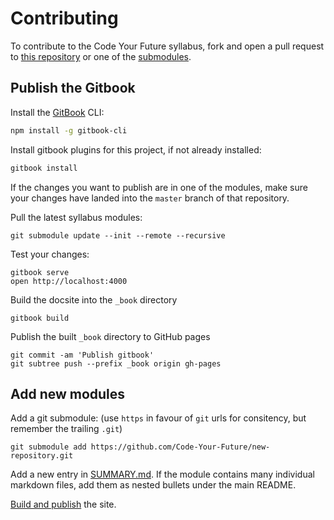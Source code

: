 # Contributing

To contribute to the Code Your Future syllabus, fork and open a pull request to
[this repository](https://github.com/code-your-future/syllabus) or one of the
[submodules](https://github.com/code-your-future/syllabus).

## Publish the Gitbook

Install the [GitBook](https://github.com/GitbookIO/gitbook) CLI:
```bash
npm install -g gitbook-cli
```

Install gitbook plugins for this project, if not already installed:
```bash
gitbook install
```

If the changes you want to publish are in one of the modules, make sure your
changes have landed into the `master` branch of that repository.

Pull the latest syllabus modules:
```
git submodule update --init --remote --recursive
```

Test your changes:
```
gitbook serve
open http://localhost:4000
```

Build the docsite into the `_book` directory
```
gitbook build
```

Publish the built `_book` directory to GitHub pages
```
git commit -am 'Publish gitbook'
git subtree push --prefix _book origin gh-pages
```

## Add new modules

Add a git submodule: (use `https` in favour of `git` urls for consitency, but remember the trailing `.git`)
```
git submodule add https://github.com/Code-Your-Future/new-repository.git
```

Add a new entry in [SUMMARY.md](https://github.com/Code-Your-Future/syllabus/blob/master/SUMMARY.md).
If the module contains many individual markdown files, add them as nested bullets under the main README.

[Build and publish](#publish-the-gitbook) the site.
